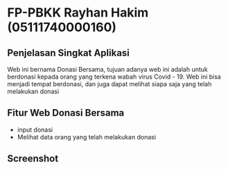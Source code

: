 # FP-PBKK Rayhan Hakim (05111740000160)
## Penjelasan Singkat Aplikasi
Web ini bernama Donasi Bersama, tujuan adanya web ini adalah untuk berdonasi kepada orang yang terkena wabah virus Covid - 19. Web ini bisa menjadi tempat berdonasi, dan juga dapat melihat siapa saja yang telah melakukan donasi
## Fitur Web Donasi Bersama
- input donasi
- Melihat data orang yang telah melakukan donasi
## Screenshot
